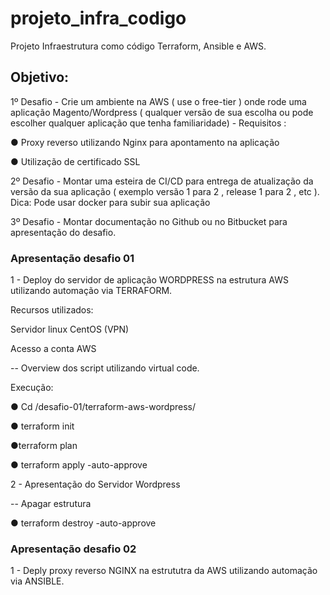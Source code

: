 # projeto_infra_codigo
Projeto Infraestrutura como código Terraform, Ansible e AWS.
## Objetivo:
1º Desafio - Crie um ambiente na AWS ( use o free-tier ) onde rode uma aplicação Magento/Wordpress (
qualquer versão de sua escolha ou pode escolher qualquer aplicação que tenha
familiaridade) - Requisitos :

● Proxy reverso utilizando Nginx para apontamento na aplicação

● Utilização de certificado SSL

2º Desafio - Montar uma esteira de CI/CD para entrega de atualização da versão da sua aplicação (
exemplo versão 1 para 2 , release 1 para 2 , etc ).
Dica: Pode usar docker para subir sua aplicação

3º Desafio -  Montar documentação no Github ou no Bitbucket para apresentação do desafio.

### Apresentação desafio 01
1 - Deploy do servidor de aplicação WORDPRESS na estrutura AWS utilizando automação via TERRAFORM.

Recursos utilizados:

Servidor linux CentOS (VPN)

Acesso a conta AWS

-- Overview dos script utilizando virtual code.

Execução:

● Cd /desafio-01/terraform-aws-wordpress/

● terraform init

●terraform plan

● terraform apply -auto-approve

2 - Apresentação do Servidor Wordpress

-- Apagar estrutura

● terraform destroy -auto-approve

### Apresentação desafio 02
1 - Deply proxy reverso NGINX na estrututra da AWS utilizando automação via ANSIBLE.



